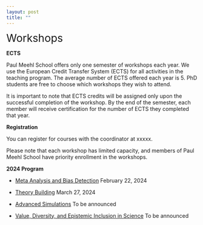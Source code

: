```yaml
---
layout: post
title: ""
---
```

<span style="font-size:2em;">Workshops</span>

**ECTS**

Paul Meehl School offers only one semester of workshops each year. We use the European Credit Transfer System (ECTS) for all activities in the teaching program. The average number of ECTS offered each year is 5. PhD students are free to choose which workshops they wish to attend.

It is important to note that ECTS credits will be assigned only upon the successful completion of the workshop. By the end of the semester, each member will receive certification for the number of ECTS they completed that year.

**Registration**

You can register for courses with the coordinator at xxxxx. 

Please note that each workshop has limited capacity, and members of Paul Meehl School have priority enrollment in the workshops.

**2024 Program**

- [Meta Analysis and Bias Detection](metaanalysis.md) February 22, 2024
  
- [Theory Building](theory.md) March 27, 2024
  
- [Advanced Simulations](simulation.md) To be announced
  
- [Value, Diversity, and Epistemic Inclusion in Science](epistemic.md) To be announced
